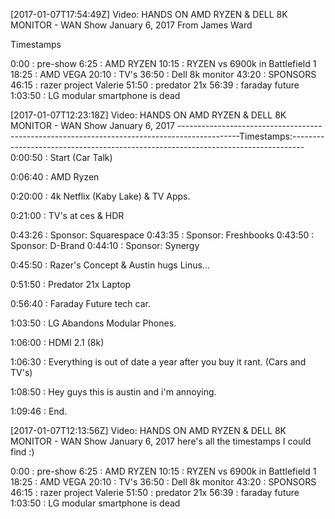[2017-01-07T17:54:49Z] Video: HANDS ON AMD RYZEN & DELL 8K MONITOR - WAN Show January 6, 2017 
From James Ward

Timestamps

0:00 : pre-show
6:25 : AMD RYZEN
10:15 : RYZEN vs 6900k in Battlefield 1
18:25 : AMD VEGA
20:10 : TV's
36:50 : Dell 8k monitor
43:20 : SPONSORS
46:15 : razer project Valerie 
51:50 : predator 21x
56:39 : faraday future
1:03:50 : LG modular smartphone is dead

[2017-01-07T12:23:18Z] Video: HANDS ON AMD RYZEN & DELL 8K MONITOR - WAN Show January 6, 2017 
---------------------------------------------------------------------------------------------Timestamps:---------------------------------------------------------------------------------
0:00:50 : Start (Car Talk)

0:06:40 : AMD Ryzen

0:20:00 : 4k Netflix (Kaby Lake) & TV Apps.

0:21:00 : TV's at ces & HDR

0:43:26 : Sponsor: Squarespace
0:43:35 : Sponsor: Freshbooks
0:43:50 : Sponsor: D-Brand
0:44:10 : Sponsor: Synergy

0:45:50 : Razer's Concept &  Austin hugs Linus...

0:51:50 : Predator 21x Laptop

0:56:40 : Faraday Future tech car.

1:03:50 : LG Abandons Modular Phones.

1:06:00 : HDMI 2.1 (8k)

1:06:30 : Everything is out of date a year after you buy it rant. (Cars and TV's)

1:08:50 : Hey guys this is austin and i'm annoying.

1:09:46 : End.

[2017-01-07T12:13:56Z] Video: HANDS ON AMD RYZEN & DELL 8K MONITOR - WAN Show January 6, 2017 
here's all the timestamps I could find :)

0:00 : pre-show
6:25 : AMD RYZEN
10:15 : RYZEN vs 6900k in Battlefield 1
18:25 : AMD VEGA
20:10 : TV's
36:50 : Dell 8k monitor
43:20 : SPONSORS
46:15 : razer project Valerie 
51:50 : predator 21x
56:39 : faraday future
1:03:50 : LG modular smartphone is dead

